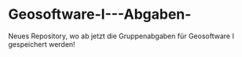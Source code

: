 # Geosoftware-I---Abgaben-
Neues Repository, wo ab jetzt die Gruppenabgaben für Geosoftware I gespeichert werden! 
